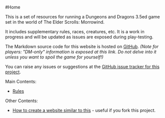 #Home

This is a set of resources for running a Dungeons and Dragons 3.5ed game set in the world of The Elder Scrolls: Morrowind.

It includes supplementary rules, races, creatures, etc. It is a work in progress and will be updated as issues are exposed during play-testing.

The Markdown source code for this website is hosted on [GitHub](https://github.com/LiaungYip/morrowind-dnd3.5). *(Note for players: "DM-only" information is exposed at this link. Do not delve into it unless you want to spoil the game for yourself!)*

You can raise any issues or suggestions at the [GitHub issue tracker for this project](https://github.com/LiaungYip/morrowind-dnd3.5/issues).

Main Contents:
* [Rules](/rules)

Other Contents:
* [How to create a website similar to this](/website_instructions) - useful if you fork this project.